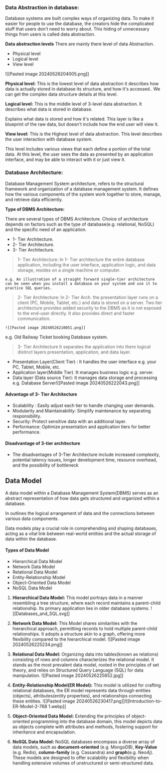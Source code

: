 ### **Data Abstraction** in database:
Database systems are built complex ways of organizing data. To make it easier for people to use the database, the creators hide the complicated stuff that users don't need to worry about. This hiding of unnecessary things from users is called data abstraction.

**Data abstraction levels** 
There are mainly there level of data Abstraction.
- Physical level
- Logical level
- View level

![[Pasted image 20240526204005.png]]

**Physical level:**
This is the lowest level of data abstraction it describes how data is actually stored in database its structure, and how it's accessed.. We can get the complex data structure details at this level.

**Logical level:**
This is the middle level of 3-level data abstraction. It describes what data is stored in database.

Explains what data is stored and how it's related. This layer is like a blueprint of the raw data, but doesn't include how the end user will view it.

**View level:**
This is the Highest level of data abstraction. This level describes the user interaction with database system.

This level includes various views that each define a portion of the total data. At this level, the user sees the data as presented by an application interface, and may be able to interact with it or just view it.

### Database Architecture:
Database Management System architecture, refers to the structural framework and organization of a database management system. It defines how the various components of the system work together to store, manage, and retrieve data efficiently.

**Type of DBMS Architecture:**

There are several types of DBMS Architecture. Choice of architecture depends on factors such as the type of database(e.g. relational, NoSQL) and the specific need of an application.
- 1- Tier Architecture.
- 2- Tier Architecture.
- 3- Tier Architecture.
>1- Tier Architecture:
	In 1- Tier architecture the entire database application, including the user interface, application logic, and data storage, resides on a single machine or computer.

	e.g. An illustration of a straight forward single-tier architecture can be seen when you install a database on your system and use it to practice SQL queries.

>2- Tier Architecture:
	In 2- Tier Arch. the presentation layer runs on a client (PC, Mobile, Tablet, etc.) and data is stored on a server.
	Two tier architecture provides added security to the DBMS as it is not exposed to the end-user directly. It also provides direct and faster communication.
	
	![[Pasted image 20240526210051.png]]

e.g. Old Railway Ticket booking Database system.

> 3- Tier Architecture
	It separates the application into there logical distinct layers presentation, application, and data layer.
	
- Presentation Layer(Client Tier) : It handles the user interface e.g. your PC, Tablet, Mobile, etc.
- Application layer(Middle Tier) :It manages business logic e.g. server.
- Data layer (Data source Tier): It manages data storage and processing e.g. Database Server![[Pasted image 20240526222043.png]]
#### **Advantage of 3- Tier Architecture**
- Scalability : Easily adjust each tier to handle changing user demands.
- Modularity and Maintainability: Simplify maintenance by separating responsibility.
- Security: Protect sensitive data with an additional layer.
- Performance: Optimize presentation and application tiers for better performance.
#### Disadvantage of 3-tier architecture
- The disadvantages of 3-Tier Architecture include increased complexity, potential latency issues, longer development time, resource overhead, and the possibility of bottleneck

## Data Model

A data model within a Database Management System(DBMS) serves as an abstract representation of how data gets structured and organized within a database.

In outlines the logical arrangement of data and the connections between various data components.

Data models play a crucial role in comprehending and shaping databases, acting as a vital link between real-world entities and the actual storage of data within the database.
#### Types of Data Model
- Hierarchical Data Model
- Network Data Model
- Relational Data Model
- Entity-Relationship Model
- Object-Oriented Data Model
- NoSQL Data Model

1. **Hierarchical Data Model:** This model portrays data in a manner resembling a tree structure, where each record maintains a parent-child relationship. Its primary application lies in older database systems.
	![[Databases_and_SQL.svg]]

2. **Network Data Model:** This Model shares similarities with the hierarchical approach, permitting records to hold multiple parent-child relationships. It adopts a structure akin to a graph, offering more flexibility compared to the hierarchical model.
	![[Pasted image 20240526225234.png]]

3. **Relational Data Model:** Organizing data into tables(known as relations) consisting of rows and columns characterizes the relational model. It stands as the most prevalent data model, rooted in the principles of set theory, and relies on Structured Query Language (SQL) for data manipulation.
	![[Pasted image 20240526225652.jpg]]

4. **Entity-Relationship Model(ER Model):** This model is utilized for crafting relational databases, the ER model represents data through entities (objects), attributes(entity properties), and relationships connecting these entities.
	![[Pasted image 20240526230417.png]]![[Introduction-to-ER-Model-2-768 1.webp]]

5. **Object-Oriented Data Model:** Extending the principles of object-oriented programming into the database domain, this model depicts data as objects complete with attributes and methods, fostering support for inheritance and encapsulation.
6. **NoSQL Data Model:** NoSQL databases encompass a diverse array of data models, such as **document-oriented** (e.g. MongoDB), **Key-Value** (e.g. Redis), **column-family** (e.g. Cassandra) and **graph**(e.g. Neo4j). These models are designed to offer scalability and flexibility when handling extensive volumes of unstructured or semi-structured data.